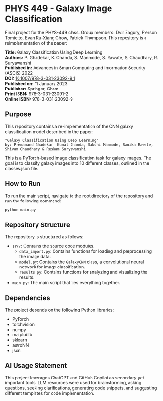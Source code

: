 # PHYS 449 - Galaxy Image Classification
Final project for the PHYS-449 class.
Group members: Dvir Zagury, Pierson Tomietto, Evan Ru-Xiang Chow, Patrick Thompson.
This repository is a reimplementation of the paper:

**Title:** Galaxy Classification Using Deep Learning  
**Authors:** P. Ghadekar, K. Chanda, S. Manmode, S. Rawate, S. Chaudhary, R. Suryawanshi  
**Published in:** Advances in Smart Computing and Information Security (ASCIS) 2022  
**DOI:** [10.1007/978-3-031-23092-9_1](https://doi.org/10.1007/978-3-031-23092-9_1)  
**Published on:** 11 January 2023  
**Publisher:** Springer, Cham  
**Print ISBN:** 978-3-031-23091-2  
**Online ISBN:** 978-3-031-23092-9


## Purpose
This repository contains a re-implementation of the CNN galaxy classification model described in the paper:

    "Galaxy Classification Using Deep Learning"
    by: Premanand Ghadekar, Kunal Chanda, Sakshi Manmode, Sanika Rawate, Shivam Chaudhary & Resham Suryawanshi 

This is a PyTorch-based image classification task for galaxy images. 
The goal is to classify galaxy images into 10 different classes, outlined in the classes.json file.

## How to Run
To run the main script, navigate to the root directory of the repository and run the following command:

```sh
python main.py
```

## Repository Structure
The repository is structured as follows:
- `src/`: Contains the source code modules.
  - `data_import.py`: Contains functions for loading and preprocessing the image data.
  - `model.py`: Contains the `GalaxyCNN` class, a convolutional neural network for image classification.
  - `results.py`: Contains functions for analyzing and visualizing the results.
- `main.py`: The main script that ties everything together.

## Dependencies
The project depends on the following Python libraries:
- PyTorch
- torchvision
- numpy
- matplotlib
- sklearn
- astroNN
- json

## AI Usage Statement
This project leverages ChatGPT and GitHub Copilot as secondary yet important tools.
LLM resources were used for brainstorming, asking questions, seeking clarifications, generating code snippets, and suggesting different templates for code implementation.
